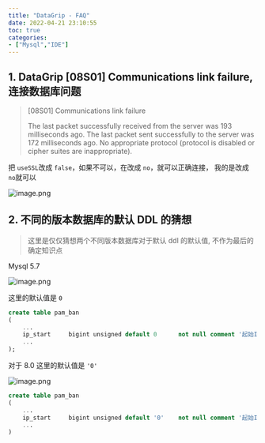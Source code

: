 ```yaml
---
title: "DataGrip - FAQ"
date: 2022-04-21 23:10:55
toc: true
categories:
- ["Mysql","IDE"]
---
```


## 1. DataGrip [08S01] Communications link failure, 连接数据库问题
> [08S01]
> 	Communications link failure
> 
> 	The last packet successfully received from the server was 193 milliseconds ago.  The last packet sent successfully to the server was 172 milliseconds ago.
> No appropriate protocol (protocol is disabled or cipher suites are inappropriate).

把 `useSSL`改成 `false`，如果不可以，在改成 `no`，就可以正确连接， 我的是改成 `no`就可以

![image.png](https://file.wulicode.com/yuque/202208/04/14/4906BkZdtwbr.png?x-oss-process=image/resize,h_587)




## 2. 不同的版本数据库的默认 DDL 的猜想
> 这里是仅仅猜想两个不同版本数据库对于默认  ddl 的默认值, 不作为最后的确定知识点

Mysql 5.7

![image.png](https://file.wulicode.com/yuque/202210/02/17/2511llnIJ38w.png?x-oss-process=image/resize,h_274)

这里的默认值是 `0`
```sql
create table pam_ban
(
    ...
    ip_start     bigint unsigned default 0      not null comment '起始IP',
    ...
);
```
对于 8.0 这里的默认值是 `'0'`

![image.png](https://file.wulicode.com/yuque/202210/02/17/2511IhtICtOy.png?x-oss-process=image/resize,h_275)
```sql
create table pam_ban
(
    ...
    ip_start     bigint unsigned default '0'    not null comment '起始IP',
    ...
)
```

